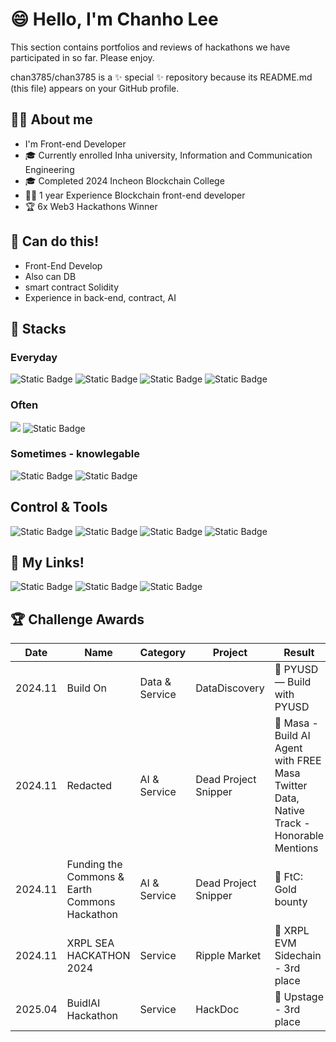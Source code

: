 # 😄 Hello, I'm Chanho Lee
This section contains portfolios and reviews of hackathons we have participated in so far. Please enjoy.

chan3785/chan3785 is a ✨ special ✨ repository because its README.md (this file) appears on your GitHub profile.

## 👨‍💻 About me 
- I'm Front-end Developer
- 🎓 Currently enrolled Inha university, Information and Communication Engineering
- 🎓 Completed 2024 Incheon Blockchain College
- 👨‍💻 1 year Experience Blockchain front-end developer
- 🏆 6x Web3 Hackathons Winner

## 🤠 Can do this!
- Front-End Develop
- Also can DB
- smart contract Solidity
- Experience in back-end, contract, AI

## 🥞 Stacks
### Everyday
<img alt="Static Badge" src="https://img.shields.io/badge/Python-%22%22?style=flat&logo=Python&logoColor=white&color=3776AB"> <img alt="Static Badge" src="https://img.shields.io/badge/TypeScript-%22%22?style=flat&logo=TypeScript&logoColor=white&color=3178C6"> <img alt="Static Badge" src="https://img.shields.io/badge/Next.js-%22%22?style=flat&logo=Next.js&logoColor=white&color=000000"> <img alt="Static Badge" src="https://img.shields.io/badge/React-%22%22?style=flat&logo=React&logoColor=white&color=61DAFB"> 
### Often
<img src="https://img.shields.io/badge/Go-%22%22?style=flat&logo=Go&logoColor=white"/> <img alt="Static Badge" src="https://img.shields.io/badge/Solidity-%22%22?style=flat&logo=Solidity&logoColor=white&color=363636"> 
### Sometimes - knowlegable
 <img alt="Static Badge" src="https://img.shields.io/badge/Unity-%22%22?style=flat&logo=Unity&logoColor=black&color=FFFFFF"> 
 <img alt="Static Badge" src="https://img.shields.io/badge/Rust-%22%22?style=flat&logo=rust&logoColor=white&color=%23000000">

## Control & Tools
<img alt="Static Badge" src="https://img.shields.io/badge/Notion-%22%22?style=flat&logo=Notion&logoColor=000000&color=white"> <img alt="Static Badge" src="https://img.shields.io/badge/Obsidian-%22%22?style=flat&logo=Obsidian&color=7C3AED"> <img alt="Static Badge" src="https://img.shields.io/badge/Google%20Meet-%22%22?style=flat&logo=Google%20Meet&color=00897B">
<img alt="Static Badge" src="https://img.shields.io/badge/Linux-%22%22?style=flat&logo=Linux&logoColor=black&color=FCC624">


## 🔗 My Links!
<img alt="Static Badge" src="https://img.shields.io/badge/chan3785-%22%22?style=flat&logo=X&color=000000&link=https%3A%2F%2Fx.com%2Fchan3785"> <img alt="Static Badge" src="https://img.shields.io/badge/Telegram-%22%22?style=flat&logo=Telegram&logoColor=white&color=26A5E4"> <img alt="Static Badge" src="https://img.shields.io/badge/chan3785-%22%22?style=flat&logo=Gmail&logoColor=white&color=EA4335&link=chanho3785%40gmail.com">

## 🏆 Challenge Awards
| Date       | Name                              | Category          | Project        | Result                                       | Review        |
|------------|-----------------------------------|-------------------|----------------|---------------------------------------------|---------------|
| 2024.11    | Build On                         | Data & Service    | DataDiscovery  | 🥇 PYUSD — Build with PYUSD                | [See more...](#) |
| 2024.11    | Redacted      | AI & Service | Dead Project Snipper | 🥇 Masa - Build AI Agent with FREE Masa Twitter Data, Native Track - Honorable Mentions | [See more...](#) |
| 2024.11    | Funding the Commons & Earth Commons Hackathon | AI & Service  | Dead Project Snipper  | 🥇 FtC: Gold bounty       | [See more...](#) |
| 2024.11    | XRPL SEA HACKATHON 2024          | Service           | Ripple Market  | 🥉 XRPL EVM Sidechain - 3rd place          | [See more...](#) |
| 2025.04    | BuidlAI Hackathon          | Service           | HackDoc  | 🥉 Upstage - 3rd place          | [See more...](#) |










